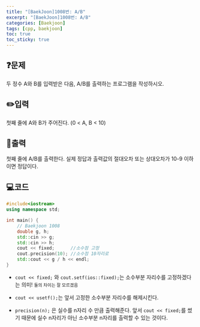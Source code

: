 ```yaml
---
title: "[BaekJoon]1008번: A/B"
excerpt: "[BaekJoon]1008번: A/B"
categories: [Baekjoon]
tags: [cpp, baekjoon]
toc: true
toc_sticky: true
---
```


## ❓문제
두 정수 A와 B를 입력받은 다음, A/B를 출력하는 프로그램을 작성하시오.

## ✏️입력
첫째 줄에 A와 B가 주어진다. (0 < A, B < 10)

## 📜출력
첫째 줄에 A/B를 출력한다. 실제 정답과 출력값의 절대오차 또는 상대오차가 10-9 이하이면 정답이다.
<br>

## 💻코드
```cpp
#include<iostream>
using namespace std;

int main() {
	// Baekjoon 1008
	double g, h;
	std::cin >> g;
	std::cin >> h;
	cout << fixed;		//소수점 고정
	cout.precision(10);	//소수점 10자리로
	std::cout << g / h << endl;
}
```
+ `cout << fixed;` 와 `cout.setf(ios::fixed);`는 소수부분 자리수를 고정하겠다는 의미! <small>둘의 차이는 잘 모르겠음</small>
  
+ `cout << usetf();`는 앞서 고정한 소수부분 자리수를 해제시킨다. 
  
+ `precision(n);` 은 실수를 n자리 수 만큼 출력해준다. 앞서 `cout << fixed;`를 썼기 때문에 실수 n자리가 아닌 소수부분 n자리를 출력할 수 있는 것이다.